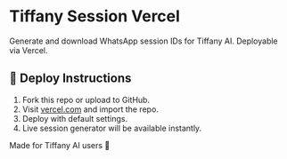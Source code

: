 # Tiffany Session Vercel

Generate and download WhatsApp session IDs for Tiffany AI. Deployable via Vercel.

## 🚀 Deploy Instructions

1. Fork this repo or upload to GitHub.
2. Visit [vercel.com](https://vercel.com) and import the repo.
3. Deploy with default settings.
4. Live session generator will be available instantly.

Made for Tiffany AI users 💚